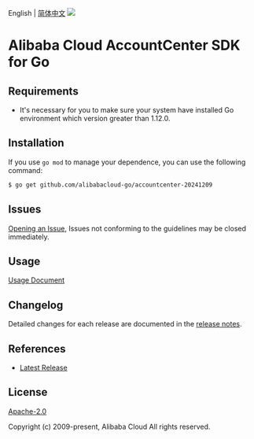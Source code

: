 English | [简体中文](README-CN.md)
![](https://aliyunsdk-pages.alicdn.com/icons/AlibabaCloud.svg)

# Alibaba Cloud AccountCenter SDK for Go

## Requirements
- It's necessary for you to make sure your system have installed Go environment which version greater than 1.12.0.

## Installation
If you use `go mod` to manage your dependence, you can use the following command:

```sh
$ go get github.com/alibabacloud-go/accountcenter-20241209
```

## Issues
[Opening an Issue](https://github.com/aliyun/alibabacloud-go-sdk/issues/new), Issues not conforming to the guidelines may be closed immediately.

## Usage
[Usage Document](https://github.com/aliyun/alibabacloud-go-sdk/blob/master/docs/Usage-EN.md#demo)

## Changelog
Detailed changes for each release are documented in the [release notes](./ChangeLog.txt).

## References
* [Latest Release](https://github.com/aliyun/alibabacloud-go-sdk/)

## License
[Apache-2.0](http://www.apache.org/licenses/LICENSE-2.0)

Copyright (c) 2009-present, Alibaba Cloud All rights reserved.
